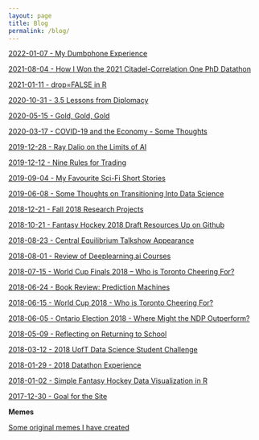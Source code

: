 ```yaml
---
layout: page
title: Blog
permalink: /blog/
---
```


<a href="https://daveveitch.github.io/blog/20220107.html">2022-01-07 - My Dumbphone Experience</a>

<a href="https://daveveitch.github.io/blog/20210804.html">2021-08-04 - How I Won the 2021 Citadel-Correlation One PhD Datathon</a>

<a href="https://daveveitch.github.io/blog/20210111.html">2021-01-11 - drop=FALSE in R</a>

<a href="https://daveveitch.github.io/blog/20201031.html">2020-10-31 - 3.5 Lessons from Diplomacy</a>

<a href="https://daveveitch.github.io/blog/20200515.html">2020-05-15 - Gold, Gold, Gold</a>

<a href="https://daveveitch.github.io/blog/20200317.html">2020-03-17 - COVID-19 and the Economy - Some Thoughts</a>

<a href="https://daveveitch.github.io/blog/20191228.html">2019-12-28 - Ray Dalio on the Limits of AI</a>

<a href="https://daveveitch.github.io/blog/20191212.html">2019-12-12 - Nine Rules for Trading</a>

<a href="https://daveveitch.github.io/blog/20190904.html">2019-09-04 - My Favourite Sci-Fi Short Stories</a>

<a href="https://daveveitch.github.io/blog/20190608.html">2019-06-08 - Some Thoughts on Transitioning Into Data Science</a>

<a href="https://daveveitch.github.io/blog/20181221.html">2018-12-21 - Fall 2018 Research Projects</a>

<a href="https://daveveitch.github.io/blog/20181021.html">2018-10-21 - Fantasy Hockey 2018 Draft Resources Up on Github</a>

<a href="https://daveveitch.github.io/blog/20180823.html">2018-08-23 - Central Equilibrium Talkshow Appearance</a>

<a href="https://daveveitch.github.io/blog/20180801.html">2018-08-01 - Review of Deeplearning.ai Courses</a>

<a href="https://daveveitch.github.io/blog/20180715.html">2018-07-15 - World Cup Finals 2018 – Who is Toronto Cheering For?</a>

<a href="https://daveveitch.github.io/blog/20180624.html">2018-06-24 - Book Review: Prediction Machines</a>

<a href="https://daveveitch.github.io/blog/20180615.html">2018-06-15 - World Cup 2018 - Who is Toronto Cheering For?</a>

<a href="https://daveveitch.github.io/blog/20180605.html">2018-06-05 - Ontario Election 2018 - Where Might the NDP Outperform?</a>

<a href="https://daveveitch.github.io/blog/20180509.html">2018-05-09 - Reflecting on Returning to School</a>

<a href="https://daveveitch.github.io/blog/20180312.html">2018-03-12 - 2018 UofT Data Science Student Challenge</a>

<a href="https://daveveitch.github.io/blog/20180129.html">2018-01-29 - 2018 Datathon Experience</a>

<a href="https://daveveitch.github.io/blog/20180102.html">2018-01-02 - Simple Fantasy Hockey Data Visualization in R</a>

<a href="https://daveveitch.github.io/blog/20171230.html">2017-12-30 - Goal for the Site</a>

**Memes**

<a href="https://daveveitch.github.io/blog/memeroll.html">Some original memes I have created</a>
